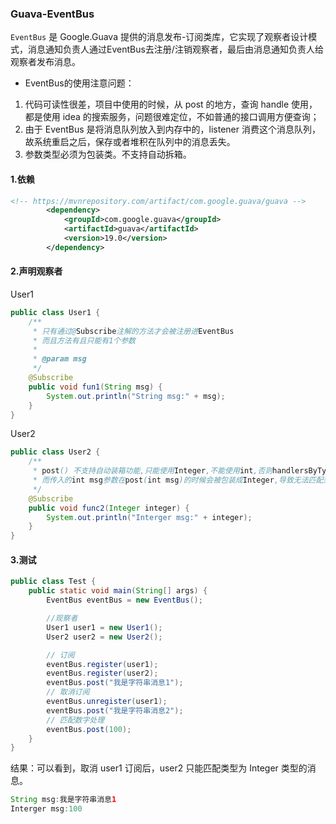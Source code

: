 ### Guava-EventBus

`EventBus` 是 Google.Guava 提供的消息发布-订阅类库，它实现了观察者设计模式，消息通知负责人通过EventBus去注册/注销观察者，最后由消息通知负责人给观察者发布消息。

- EventBus的使用注意问题：

1. 代码可读性很差，项目中使用的时候，从 post 的地方，查询 handle 使用，都是使用 idea 的搜索服务，问题很难定位，不如普通的接口调用方便查询；
2. 由于 EventBus 是将消息队列放入到内存中的，listener 消费这个消息队列，故系统重启之后，保存或者堆积在队列中的消息丢失。
3. 参数类型必须为包装类。不支持自动拆箱。

#### 1.依赖

```xml
<!-- https://mvnrepository.com/artifact/com.google.guava/guava -->  
        <dependency>  
            <groupId>com.google.guava</groupId>  
            <artifactId>guava</artifactId>  
            <version>19.0</version>  
        </dependency>  
```

#### 2.声明观察者

User1

```java
public class User1 {
    /**
     * 只有通过@Subscribe注解的方法才会被注册进EventBus
     * 而且方法有且只能有1个参数
     *
     * @param msg
     */
    @Subscribe
    public void fun1(String msg) {
        System.out.println("String msg:" + msg);
    }
}
```

User2

```java
public class User2 {
    /**
     * post() 不支持自动装箱功能,只能使用Integer,不能使用int,否则handlersByType的Class会是int而不是           Integer
     * 而传入的int msg参数在post(int msg)的时候会被包装成Integer,导致无法匹配到
     */
    @Subscribe
    public void func2(Integer integer) {
        System.out.println("Interger msg:" + integer);
    }
}

```

#### 3.测试

```java
public class Test {
    public static void main(String[] args) {
        EventBus eventBus = new EventBus();

        //观察者
        User1 user1 = new User1();
        User2 user2 = new User2();

        // 订阅
        eventBus.register(user1);
        eventBus.register(user2);
        eventBus.post("我是字符串消息1");
        // 取消订阅
        eventBus.unregister(user1);
        eventBus.post("我是字符串消息2");
        // 匹配数字处理
        eventBus.post(100);
    }
}
```

结果：可以看到，取消 user1 订阅后，user2 只能匹配类型为 Integer 类型的消息。

```java
String msg:我是字符串消息1
Interger msg:100
```

